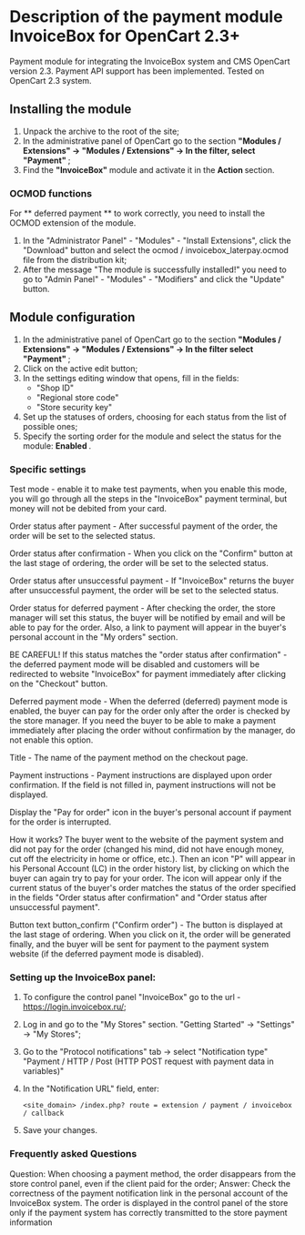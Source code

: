 # Description of the payment module InvoiceBox for OpenCart 2.3+

Payment module for integrating the InvoiceBox system and CMS OpenCart version 2.3.
Payment API support has been implemented. Tested on OpenCart 2.3 system.

## Installing the module

1. Unpack the archive to the root of the site;
2. In the administrative panel of OpenCart go to the section <strong> "Modules / Extensions" -> "Modules / Extensions" -> In the filter, select "Payment" </strong>;
3. Find the <strong> "InvoiceBox" </strong> module and activate it in the <strong> Action </strong> section.

### OCMOD functions

For ** deferred payment ** to work correctly, you need to install the OCMOD extension of the module.

1. In the "Administrator Panel" - "Modules" - "Install Extensions", click the "Download" button and select the ocmod / invoicebox_laterpay.ocmod file from the distribution kit;
2. After the message "The module is successfully installed!" you need to go to "Admin Panel" - "Modules" - "Modifiers" and click the "Update" button.

## Module configuration

1. In the administrative panel of OpenCart go to the section <strong> "Modules / Extensions" -> "Modules / Extensions" -> In the filter select "Payment" </strong>;
2. Click on the active edit button;
3. In the settings editing window that opens, fill in the fields:
    - "Shop ID"
    - "Regional store code"
    - "Store security key"
4. Set up the statuses of orders, choosing for each status from the list of possible ones;
5. Specify the sorting order for the module and select the status for the module: <strong> Enabled </strong>.

### Specific settings

Test mode - enable it to make test payments, when you enable this mode, you will go through all the steps in the "InvoiceBox" payment terminal,
but money will not be debited from your card.

Order status after payment - After successful payment of the order, the order will be set to the selected status.

Order status after confirmation - When you click on the "Confirm" button at the last stage of ordering, the order will be set to the selected status.
   
Order status after unsuccessful payment - If "InvoiceBox" returns the buyer after unsuccessful payment, the order will be set to the selected status.
    
Order status for deferred payment - After checking the order, the store manager will set this status, the buyer will be notified by email and
will be able to pay for the order. Also, a link to payment will appear in the buyer's personal account in the "My orders" section.

BE CAREFUL!
If this status matches the "order status after confirmation" - the deferred payment mode will be disabled and customers will be redirected to
website "InvoiceBox" for payment immediately after clicking on the "Checkout" button.
    
Deferred payment mode - When the deferred (deferred) payment mode is enabled, the buyer can pay for the order only after the order is checked by the store manager.
If you need the buyer to be able to make a payment immediately after placing the order without confirmation by the manager, do not enable this option.

Title - The name of the payment method on the checkout page.
    
Payment instructions - Payment instructions are displayed upon order confirmation. If the field is not filled in, payment instructions will not be displayed.

Display the "Pay for order" icon in the buyer's personal account if payment for the order is interrupted.

How it works? The buyer went to the website of the payment system and did not pay for the order (changed his mind, did not have enough money, cut off the electricity in
home or office, etc.). Then an icon "P" will appear in his Personal Account (LC) in the order history list, by clicking on which the buyer can again
try to pay for your order. The icon will appear only if the current status of the buyer's order matches the status of the order specified
in the fields "Order status after confirmation" and "Order status after unsuccessful payment".
    
Button text button_confirm ("Confirm order") - The button is displayed at the last stage of ordering. When you click on it, the order will be generated
finally, and the buyer will be sent for payment to the payment system website (if the deferred payment mode is disabled).

### Setting up the InvoiceBox panel:

1. To configure the control panel "InvoiceBox" go to the url - https://login.invoicebox.ru/;
2. Log in and go to the "My Stores" section. "Getting Started" -> "Settings" -> "My Stores";
3. Go to the "Protocol notifications" tab -> select "Notification type" "Payment / HTTP / Post (HTTP POST request with payment data in variables)"
4. In the "Notification URL" field, enter:

    `<site_domain> /index.php? route = extension / payment / invoicebox / callback`

5. Save your changes.


### Frequently asked Questions

Question: When choosing a payment method, the order disappears from the store control panel, even if the client paid for the order;
Answer: Check the correctness of the payment notification link in the personal account of the InvoiceBox system.
The order is displayed in the control panel of the store only if the payment system has correctly transmitted to the store
payment information 

